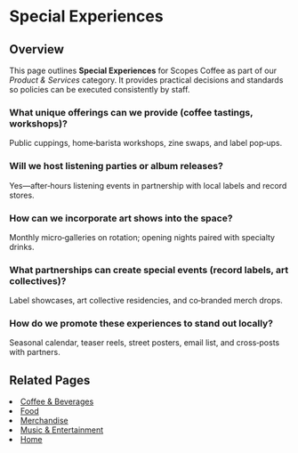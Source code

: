 # Special Experiences

## Overview
This page outlines **Special Experiences** for Scopes Coffee as part of our _Product & Services_ category. It provides practical decisions and standards so policies can be executed consistently by staff.

### What unique offerings can we provide (coffee tastings, workshops)?
Public cuppings, home‑barista workshops, zine swaps, and label pop‑ups.

### Will we host listening parties or album releases?
Yes—after‑hours listening events in partnership with local labels and record stores.

### How can we incorporate art shows into the space?
Monthly micro‑galleries on rotation; opening nights paired with specialty drinks.

### What partnerships can create special events (record labels, art collectives)?
Label showcases, art collective residencies, and co‑branded merch drops.

### How do we promote these experiences to stand out locally?
Seasonal calendar, teaser reels, street posters, email list, and cross‑posts with partners.

## Related Pages
<li><a href="drinks.md">Coffee &amp; Beverages</a></li>
<li><a href="food.md">Food</a></li>
<li><a href="merchandise.md">Merchandise</a></li>
<li><a href="music.md">Music &amp; Entertainment</a></li>
<li><a href="index.html">Home</a></li>

